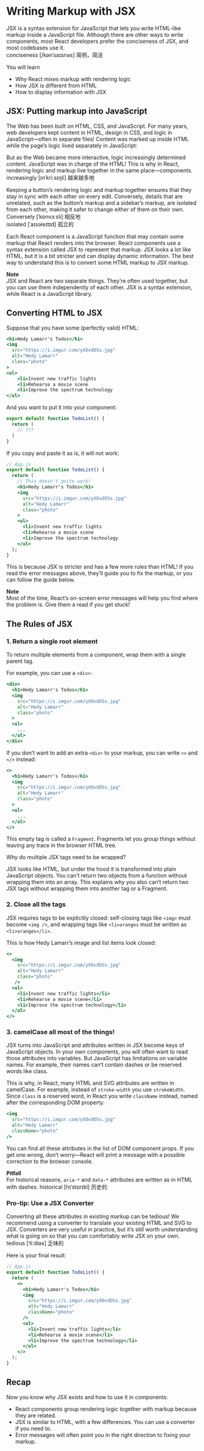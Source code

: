 # Writing Markup with JSX
JSX is a syntax extension for JavaScript that lets you write HTML-like markup inside a JavaScript file. Although there are other ways to write components, most React developers prefer the conciseness of JSX, and most codebases use it.\
conciseness [/kənˈsaɪsnəs] 简明，简洁

You will learn
- Why React mixes markup with rendering logic
- How JSX is different from HTML
- How to display information with JSX

## JSX: Putting markup into JavaScript
The Web has been built on HTML, CSS, and JavaScript. For many years, web developers kept content in HTML, design in CSS, and logic in JavaScript—often in separate files! Content was marked up inside HTML while the page’s logic lived separately in JavaScript:

But as the Web became more interactive, logic increasingly determined content. JavaScript was in charge of the HTML! This is why in React, rendering logic and markup live together in the same place—components.\
increasingly [ɪnˈkriːsɪŋli] 越来越多地

Keeping a button’s rendering logic and markup together ensures that they stay in sync with each other on every edit. Conversely, details that are unrelated, such as the button’s markup and a sidebar’s markup, are isolated from each other, making it safer to change either of them on their own.\
Conversely [ˈkɒnvɜːsli] 相反地\
isolated [ˈaɪsəleɪtɪd] 孤立的

Each React component is a JavaScript function that may contain some markup that React renders into the browser. React components use a syntax extension called JSX to represent that markup. JSX looks a lot like HTML, but it is a bit stricter and can display dynamic information. The best way to understand this is to convert some HTML markup to JSX markup.

**Note**\
JSX and React are two separate things. They’re often used together, but you can use them independently of each other. JSX is a syntax extension, while React is a JavaScript library.

## Converting HTML to JSX
Suppose that you have some (perfectly valid) HTML:
```jsx
<h1>Hedy Lamarr's Todos</h1>
<img 
  src="https://i.imgur.com/yXOvdOSs.jpg" 
  alt="Hedy Lamarr" 
  class="photo"
>
<ul>
    <li>Invent new traffic lights
    <li>Rehearse a movie scene
    <li>Improve the spectrum technology
</ul>
```
And you want to put it into your component:
```jsx
export default function TodoList() {
  return (
    // ???
  )
}
```
If you copy and paste it as is, it will not work:
```jsx
// App.js
export default function TodoList() {
  return (
    // This doesn't quite work!
    <h1>Hedy Lamarr's Todos</h1>
    <img 
      src="https://i.imgur.com/yXOvdOSs.jpg" 
      alt="Hedy Lamarr" 
      class="photo"
    >
    <ul>
      <li>Invent new traffic lights
      <li>Rehearse a movie scene
      <li>Improve the spectrum technology
    </ul>
  );
}
```
This is because JSX is stricter and has a few more rules than HTML! If you read the error messages above, they’ll guide you to fix the markup, or you can follow the guide below.

**Note**\
Most of the time, React’s on-screen error messages will help you find where the problem is. Give them a read if you get stuck!

## The Rules of JSX
### 1. Return a single root element 
To return multiple elements from a component, wrap them with a single parent tag.

For example, you can use a `<div>`:
```jsx
<div>
  <h1>Hedy Lamarr's Todos</h1>
  <img 
    src="https://i.imgur.com/yXOvdOSs.jpg" 
    alt="Hedy Lamarr" 
    class="photo"
  >
  <ul>
    ...
  </ul>
</div>
```
If you don’t want to add an extra `<div>` to your markup, you can write `<>` and `</>` instead:
```jsx
<>
  <h1>Hedy Lamarr's Todos</h1>
  <img 
    src="https://i.imgur.com/yXOvdOSs.jpg" 
    alt="Hedy Lamarr" 
    class="photo"
  >
  <ul>
    ...
  </ul>
</>
```
This empty tag is called a `Fragment`. Fragments let you group things without leaving any trace in the browser HTML tree.

Why do multiple JSX tags need to be wrapped? 

JSX looks like HTML, but under the hood it is transformed into plain JavaScript objects. You can’t return two objects from a function without wrapping them into an array. This explains why you also can’t return two JSX tags without wrapping them into another tag or a Fragment.

### 2. Close all the tags 
JSX requires tags to be explicitly closed: self-closing tags like `<img>` must become `<img />`, and wrapping tags like `<li>oranges` must be written as `<li>oranges</li>`.

This is how Hedy Lamarr’s image and list items look closed:
```jsx
<>
  <img 
    src="https://i.imgur.com/yXOvdOSs.jpg" 
    alt="Hedy Lamarr" 
    class="photo"
   />
  <ul>
    <li>Invent new traffic lights</li>
    <li>Rehearse a movie scene</li>
    <li>Improve the spectrum technology</li>
  </ul>
</>
```

### 3. camelCase all most of the things! 
JSX turns into JavaScript and attributes written in JSX become keys of JavaScript objects. In your own components, you will often want to read those attributes into variables. But JavaScript has limitations on variable names. For example, their names can’t contain dashes or be reserved words like class.

This is why, in React, many HTML and SVG attributes are written in camelCase. For example, instead of `stroke-width` you use `strokeWidth`. Since `class` is a reserved word, in React you write `className` instead, named after the corresponding DOM property:
```jsx
<img 
  src="https://i.imgur.com/yXOvdOSs.jpg" 
  alt="Hedy Lamarr" 
  className="photo"
/>
```
You can find all these attributes in the list of DOM component props. If you get one wrong, don’t worry—React will print a message with a possible correction to the browser console.

**Pitfall**\
For historical reasons, `aria-*` and `data-*` attributes are written as in HTML with dashes.
historical [hɪˈstɒrɪkl] 历史的

### Pro-tip: Use a JSX Converter 
Converting all these attributes in existing markup can be tedious! We recommend using a converter to translate your existing HTML and SVG to JSX. Converters are very useful in practice, but it’s still worth understanding what is going on so that you can comfortably write JSX on your own.\
tedious [ˈtiːdiəs] 乏味的

Here is your final result:
```jsx
// App.js
export default function TodoList() {
  return (
    <>
      <h1>Hedy Lamarr's Todos</h1>
      <img 
        src="https://i.imgur.com/yXOvdOSs.jpg" 
        alt="Hedy Lamarr" 
        className="photo" 
      />
      <ul>
        <li>Invent new traffic lights</li>
        <li>Rehearse a movie scene</li>
        <li>Improve the spectrum technology</li>
      </ul>
    </>
  );
}
```

## Recap
Now you know why JSX exists and how to use it in components:

- React components group rendering logic together with markup because they are related.
- JSX is similar to HTML, with a few differences. You can use a converter if you need to.
- Error messages will often point you in the right direction to fixing your markup.
